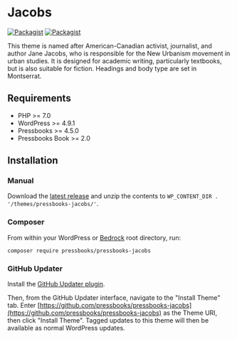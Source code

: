 # Jacobs

[![Packagist](https://img.shields.io/packagist/l/pressbooks/pressbooks-jacobs.svg)](https://packagist.org/packages/pressbooks/pressbooks-jacobs) [![Packagist](https://img.shields.io/packagist/v/pressbooks/pressbooks-jacobs.svg)](https://packagist.org/packages/pressbooks/pressbooks-jacobs)

This theme is named after American-Canadian activist, journalist, and author Jane Jacobs, who is responsible for the New Urbanism movement in urban studies. It is designed for academic writing, particularly textbooks, but is also suitable for fiction. Headings and body type are set in Montserrat.

## Requirements

* PHP >= 7.0
* WordPress >= 4.9.1
* Pressbooks >= 4.5.0
* Pressbooks Book >= 2.0

## Installation

### Manual

Download the [latest release](https://github.com/pressbooks/pressbooks-jacobs/releases/latest/) and unzip the contents to `WP_CONTENT_DIR . '/themes/pressbooks-jacobs/'`.

### Composer

From within your WordPress or [Bedrock](https://roots.io/bedrock/) root directory, run:

```
composer require pressbooks/pressbooks-jacobs
```

### GitHub Updater

Install the [GitHub Updater plugin](https://github.com/afragen/github-updater).

Then, from the GitHub Updater interface, navigate to the "Install Theme" tab. Enter [https://github.com/pressbooks/pressbooks-jacobs](https://github.com/pressbooks/pressbooks-jacobs) as the Theme URI, then click "Install Theme". Tagged updates to this theme will then be available as normal WordPress updates.
